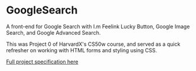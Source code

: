 # GoogleSearch
<p>
A front-end for Google Search with I.m Feelink Lucky Button, Google Image Search, and Google Advanced Search.
</p>
<p>
This was Project 0 of HarvardX's CS50w course, and served as a quick refresher on working with HTML forms and styling using CSS.
</p>
<a href="https://cs50.harvard.edu/web/2020/projects/0/search">
  Full project specification here
</a>

